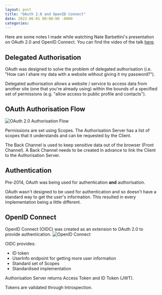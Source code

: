 ```yaml
---
layout: post
title: "OAuth 2.0 and OpenID Connect"
date: 2022-06-01 00:00:00 -0000
categories:
---
```


Here are some notes I made while watching Nate Barbettini's presentation on OAuth 2.0 and OpenID Connect. You can find the video of the talk [here](https://www.youtube.com/watch?v=996OiexHze0).

## Delegated Authorisation
OAuth was designed to solve the problem of delegated authorisation (i.e. "How can I share my data with a website without giving it my password?").

Delegated authorisation allows a website / service to access data from another site (one that you're already using) within the bounds of a specified set of permissions (e.g. "allow access to public profile and contacts").

## OAuth Authorisation Flow
![OAuth 2.0 Authorisation Flow](/assets/images/oauth-flow.png)

Permissions are set using Scopes. The Authorisation Server has a list of scopes that it understands and can be requested by the Client.

The Back Channel is used to keep sensitive data out of the browser (Front Channel). A Back Channel needs to be created in advance to link the Client to the Authorisation Server.

## Authentication
Pre-2014, OAuth was being used for authentication **and** authorisation. 

OAuth wasn't designed to be used for authentication and so doesn't have a standard way to get the user's information. This resulted in every implementation being a little different.

## OpenID Connect
OpenID Connect (OIDC) was created as an extension to OAuth 2.0 to provide authentication.
![OpenID Connect](/assets/images/oidc.png)

OIDC provides:
- ID token
- UserInfo endpoint for getting more user information
- Standard set of Scopes
- Standardised implementation

Authorisation Server returns Access Token and ID Token (JWT).

Tokens are validated through Introspection.
